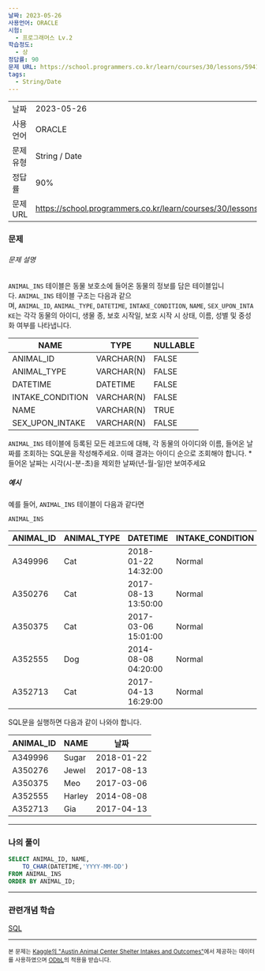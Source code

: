 ```yaml
---
날짜: 2023-05-26
사용언어: ORACLE
시험:
  - 프로그래머스 Lv.2
학습정도:
  - 상
정답률: 90
문제 URL: https://school.programmers.co.kr/learn/courses/30/lessons/59414
tags:
  - String/Date
---
```

|        |                                                                 |
| ------ | --------------------------------------------------------------- |
| 날짜     | 2023-05-26                                                      |
| 사용 언어  | ORACLE                                                          |
| 문제 유형  | String / Date                                                   |
| 정답률    | 90%                                                             |
| 문제 URL | https://school.programmers.co.kr/learn/courses/30/lessons/59414 |

### 문제

###### 문제 설명

`ANIMAL_INS` 테이블은 동물 보호소에 들어온 동물의 정보를 담은 테이블입니다. `ANIMAL_INS` 테이블 구조는 다음과 같으며, `ANIMAL_ID`, `ANIMAL_TYPE`, `DATETIME`, `INTAKE_CONDITION`, `NAME`, `SEX_UPON_INTAKE`는 각각 동물의 아이디, 생물 종, 보호 시작일, 보호 시작 시 상태, 이름, 성별 및 중성화 여부를 나타냅니다.

|NAME|TYPE|NULLABLE|
|---|---|---|
|ANIMAL_ID|VARCHAR(N)|FALSE|
|ANIMAL_TYPE|VARCHAR(N)|FALSE|
|DATETIME|DATETIME|FALSE|
|INTAKE_CONDITION|VARCHAR(N)|FALSE|
|NAME|VARCHAR(N)|TRUE|
|SEX_UPON_INTAKE|VARCHAR(N)|FALSE|

`ANIMAL_INS` 테이블에 등록된 모든 레코드에 대해, 각 동물의 아이디와 이름, 들어온 날짜를 조회하는 SQL문을 작성해주세요. 이때 결과는 아이디 순으로 조회해야 합니다.
	\* 들어온 날짜는 시각(시-분-초)을 제외한 날짜(년-월-일)만 보여주세요
##### 예시

예를 들어, `ANIMAL_INS` 테이블이 다음과 같다면

`ANIMAL_INS`

|ANIMAL_ID|ANIMAL_TYPE|DATETIME|INTAKE_CONDITION|NAME|SEX_UPON_INTAKE|
|---|---|---|---|---|---|
|A349996|Cat|2018-01-22 14:32:00|Normal|Sugar|Neutered Male|
|A350276|Cat|2017-08-13 13:50:00|Normal|Jewel|Spayed Female|
|A350375|Cat|2017-03-06 15:01:00|Normal|Meo|Neutered Male|
|A352555|Dog|2014-08-08 04:20:00|Normal|Harley|Spayed Female|
|A352713|Cat|2017-04-13 16:29:00|Normal|Gia|Spayed Female|

SQL문을 실행하면 다음과 같이 나와야 합니다.

|ANIMAL_ID|NAME|날짜|
|---|---|---|
|A349996|Sugar|2018-01-22|
|A350276|Jewel|2017-08-13|
|A350375|Meo|2017-03-06|
|A352555|Harley|2014-08-08|
|A352713|Gia|2017-04-13|

---

### 나의 풀이

```SQL
SELECT ANIMAL_ID, NAME,
    TO_CHAR(DATETIME,'YYYY-MM-DD')
FROM ANIMAL_INS
ORDER BY ANIMAL_ID;
```

---
### 관련개념 학습

[SQL](Summary/DB/SQL.md)

---
<small>본 문제는 [Kaggle의 "Austin Animal Center Shelter Intakes and Outcomes"](https://www.kaggle.com/aaronschlegel/austin-animal-center-shelter-intakes-and-outcomes)에서 제공하는 데이터를 사용하였으며 [ODbL](https://opendatacommons.org/licenses/odbl/1.0/)의 적용을 받습니다.</small>